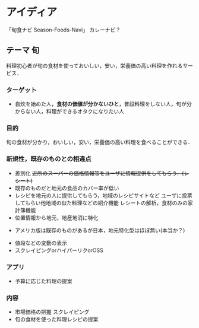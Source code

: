 # アイディア
「旬食ナビ Season-Foods-Navi」
カレーナビ？
## テーマ 旬
料理初心者が旬の食材を使っておいしい，安い，栄養価の高い料理を作れるサービス．

### ターゲット
* 自炊を始めた人，**食材の価値が分かないひと**，普段料理をしない人，旬が分からない人，料理ができるオタクになりたい人

### 目的
旬の食材が分かり，おいしい，安い，栄養価の高い料理を食べることができる．

### 新規性，既存のものとの相違点
* 差別化
~~近所のスーパーの価格情報等をユーザに情報提供をしてもらう．(レシート)~~ 
* 既存のものだと地元の食品のカバー率が低い
* レシピを地元の人に提供してもらう，地域のレシピサイトなど
 ユーザに投票してもらい他地域の似た料理などの紹介機能
レシートの解析，食材のみの家計簿機能
* 位置情報から地元，地産地消に特化
- アメリカ版は既存のものがあるが日本，地元特化型はほぼ無い(本当か？)
* 値段などの変動の表示
* スクレイピングorハイパーリクorOSS


### アプリ
* 予算に応じた料理の提案


### 内容
* 市場価格の把握
 スクレイピング 
* 旬の食材を使った料理レシピの提案

